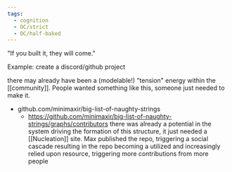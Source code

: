 ```yaml
---
tags:
  - cognition
  - OC/strict
  - OC/half-baked
---
```


"If you built it, they will come."

Example: create a discord/github project

there may already have been a (modelable!) "tension" energy within the [[community]]. People wanted something like this, someone just needed to make it. 

* github.com/minimaxir/big-list-of-naughty-strings
	* https://github.com/minimaxir/big-list-of-naughty-strings/graphs/contributors
there was already a potential in the system driving the formation of this structure, it just needed a [[Nucleation]] site. Max published the repo, triggering a social cascade resulting in the repo becoming a utilized and increasingly relied upon resource, triggering more contributions from more people